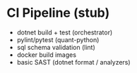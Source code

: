 # CI Pipeline (stub)
- dotnet build + test (orchestrator)
- pylint/pytest (quant-python)
- sql schema validation (lint)
- docker build images
- basic SAST (dotnet format / analyzers)
